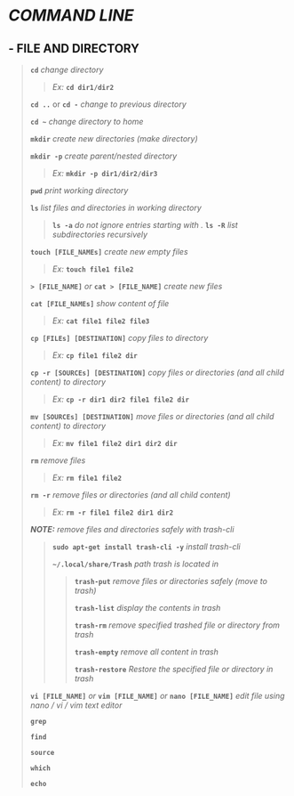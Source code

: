 # *COMMAND LINE*

## - FILE AND DIRECTORY

> **`cd`** *change directory*
>> *Ex:* **`cd dir1/dir2`**
>
> **`cd ..`** or  **`cd -`** *change to previous directory*
>
> **`cd ~`** *change directory to home*
>
> **`mkdir`** *create new directories (make directory)*
>
> **`mkdir -p`** *create parent/nested directory*
>> *Ex:* **`mkdir -p dir1/dir2/dir3`**
>
> **`pwd`** *print working directory*
>
> **`ls`** *list files and directories in working directory*
>> **`ls -a`** *do not ignore entries starting with .*
>> **`ls -R`** *list subdirectories recursively*
>
> **`touch [FILE_NAMEs]`** *create new empty files*
>> *Ex:* **`touch file1 file2`**
>
> **`> [FILE_NAME]`** *or* **`cat > [FILE_NAME]`** *create new files*
>
> **`cat [FILE_NAMEs]`** *show content of file*
>> *Ex:* **`cat file1 file2 file3`**
>
> **`cp [FILEs] [DESTINATION]`** *copy files to directory*
>> *Ex:* **`cp file1 file2 dir`**
>
>**`cp -r [SOURCEs] [DESTINATION]`** *copy files or directories (and all child content) to directory*
>> *Ex:* **`cp -r dir1 dir2 file1 file2 dir`**
>
> **`mv [SOURCEs] [DESTINATION]`** *move files or directories (and all child content) to directory*
>> *Ex:* **`mv file1 file2 dir1 dir2 dir`**
>
> **`rm`** *remove files*
>> *Ex:* **`rm file1 file2`**
>
>**`rm -r`** *remove files or directories (and all child content)*
>> *Ex:* **`rm -r file1 file2 dir1 dir2`**
>
> ***NOTE:***  *remove files and directories safely with trash-cli*
>> **`sudo apt-get install trash-cli -y`** *install trash-cli*
>>
>> **`~/.local/share/Trash`** *path trash is located in*
>>> **`trash-put`** *remove files or directories safely (move to trash)*
>>>
>>> **`trash-list`** *display the contents in trash*
>>>
>>> **`trash-rm`** *remove specified trashed file or directory from trash*
>>>
>>> **`trash-empty`** *remove all content in trash*
>>>
>>> **`trash-restore`** *Restore the specified file or directory in trash*
>
> **`vi [FILE_NAME]`** *or* **`vim [FILE_NAME]`** *or* **`nano [FILE_NAME]`** *edit file using nano / vi / vim text editor*
>
> **`grep`**
>
> **`find`**
>
> **`source`**
>
> **`which`**
>
> **`echo`**
>